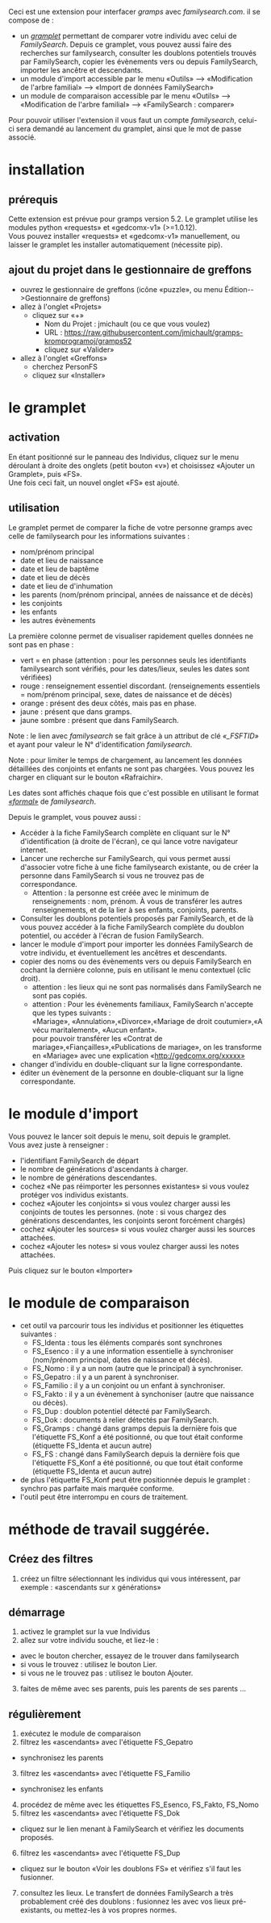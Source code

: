 

Ceci est une extension pour interfacer _gramps_ avec _familysearch.com_.
il se compose de :
* un [_gramplet_](https://www.gramps-project.org/wiki/index.php/Gramplets) permettant de comparer votre individu avec celui de _FamilySearch_. Depuis ce gramplet, vous pouvez aussi faire des recherches sur familysearch, consulter les doublons potentiels trouvés par FamilySearch, copier les évènements vers ou depuis FamilySearch, importer les ancêtre et descendants.
* un module d'import accessible par le menu «Outils» --> «Modification de l'arbre familial» --> «Import de données FamilySearch»
* un module de comparaison accessible par le menu «Outils» --> «Modification de l'arbre familial» --> «FamilySearch : comparer»

Pour pouvoir utiliser l'extension il vous faut un compte _familysearch_, celui-ci sera demandé au lancement du gramplet, ainsi que le mot de passe associé.

# installation
## prérequis
Cette extension est prévue pour gramps version 5.2.
Le gramplet utilise les modules python «requests» et «gedcomx-v1» (>=1.0.12).  
Vous pouvez installer «requests» et «gedcomx-v1» manuellement, ou laisser le gramplet les installer automatiquement (nécessite pip).

## ajout du projet dans le gestionnaire de greffons
* ouvrez le gestionnaire de greffons (icône «puzzle», ou menu Édition-->Gestionnaire de greffons)
* allez à l'onglet «Projets»
  * cliquez sur «+»
    * Nom du Projet : jmichault (ou ce que vous voulez)
    * URL : https://raw.githubusercontent.com/jmichault/gramps-kromprogramoj/gramps52
    * cliquez sur «Valider»
* allez à l'onglet «Greffons»
  * cherchez PersonFS
  * cliquez sur «Installer»

# le gramplet
## activation
En étant positionné sur le panneau des Individus, cliquez sur le menu déroulant à droite des onglets (petit bouton «v») et choisissez «Ajouter un Gramplet», puis «FS».  
Une fois ceci fait, un nouvel onglet «FS» est ajouté.

## utilisation

Le gramplet permet de comparer la fiche de votre personne gramps avec celle de familysearch pour les informations suivantes :  
* nom/prénom principal
* date et lieu de naissance
* date et lieu de baptême
* date et lieu de décès
* date et lieu de d'inhumation
* les parents (nom/prénom principal, années de naissance et de décès)
* les conjoints
* les enfants
* les autres évènements

La première colonne permet de visualiser rapidement quelles données ne sont pas en phase :
* vert = en phase (attention : pour les personnes seuls les identifiants familysearch sont vérifiés, pour les dates/lieux, seules les dates sont vérifiées)
* rouge : renseignement essentiel discordant. (renseignements essentiels = nom/prénom principal, sexe, dates de naissance et de décès)
* orange : présent des deux côtés, mais pas en phase.
* jaune : présent que dans gramps.
* jaune sombre : présent que dans FamilySearch.

Note : le lien avec _familysearch_ se fait grâce à un attribut de clé _«\_FSFTID»_ et ayant pour valeur le N° d'identification _familysearch_.  

Note : pour limiter le temps de chargement, au lancement les données détaillées des conjoints et enfants ne sont pas chargées. Vous pouvez les charger en cliquant sur le bouton «Rafraichir».

Les dates sont affichés chaque fois que c'est possible en utilisant le format [_«formal»_](https://github.com/FamilySearch/gedcomx/blob/master/specifications/date-format-specification.md) de _familysearch_.

Depuis le gramplet, vous pouvez aussi :
* Accéder à la fiche FamilySearch complète en cliquant sur le N° d'identification (à droite de l'écran), ce qui lance votre navigateur internet.
* Lancer une recherche sur FamilySearch, qui vous permet aussi d'associer votre fiche à une fiche familysearch existante, ou de créer la personne dans FamilySearch si vous ne trouvez pas de correspondance.
  * Attention : la personne est créée avec le minimum de renseignements : nom, prénom. À vous de transférer les autres renseignements, et de la lier à ses enfants, conjoints, parents.
* Consulter les doublons potentiels proposés par FamilySearch, et de là vous pouvez accéder à la fiche FamilySearch complète du doublon potentiel, ou accéder à l'écran de fusion FamilySearch.
* lancer le module d'import pour importer les données FamilySearch de votre individu, et éventuellement les ancêtres et descendants.
* copier des noms ou des évènements vers ou depuis FamilySearch en cochant la dernière colonne, puis en utilisant le menu contextuel (clic droit).
  * attention : les lieux qui ne sont pas normalisés dans FamilySearch ne sont pas copiés.
  * attention : Pour les évènements familiaux, FamilySearch n'accepte que les types suivants :  
        «Mariage», «Annulation»,«Divorce»,«Mariage de droit coutumier»,«A vécu maritalement», «Aucun enfant».  
      pour pouvoir transférer les «Contrat de mariage»,«Fiançailles»,«Publications de mariage», on les transforme en «Mariage» avec une explication «http://gedcomx.org/xxxxx»
* changer d'individu en double-cliquant sur la ligne correspondante.
* éditer un évènement de la personne en double-cliquant sur la ligne correspondante.

# le module d'import
Vous pouvez le lancer soit depuis le menu, soit depuis le gramplet.  
Vous avez juste à renseigner :
* l'identifiant FamilySearch de départ
* le nombre de générations d'ascendants à charger.
* le nombre de générations descendantes.
* cochez «Ne pas réimporter les personnes existantes» si vous voulez protéger vos individus existants.
* cochez «Ajouter les conjoints» si vous voulez charger aussi les conjoints de toutes les personnes.
  (note : si vous chargez des générations descendantes, les conjoints seront forcément chargés)
* cochez «Ajouter les sources» si vous voulez charger aussi les sources attachées.
* cochez «Ajouter les notes» si vous voulez charger aussi les notes attachées.

Puis cliquez sur le bouton «Importer»

# le module de comparaison
* cet outil va parcourir tous les individus et positionner les étiquettes suivantes :
  * FS\_Identa : tous les éléments comparés sont synchrones
  * FS\_Esenco : il y a une information essentielle à synchroniser (nom/prénom principal, dates de naissance et décès).
  * FS\_Nomo : il y a un nom (autre que le principal) à synchroniser.
  * FS\_Gepatro : il y a un parent à synchroniser.
  * FS\_Familio : il y a un conjoint ou un enfant à synchroniser.
  * FS\_Fakto : il y a un évènement à synchoniser (autre que naissance ou décès).
  * FS\_Dup : doublon potentiel détecté par FamilySearch.
  * FS\_Dok : documents à relier détectés par FamilySearch.
  * FS\_Gramps : changé dans gramps depuis la dernière fois que l'étiquette FS\_Konf a été positionné, ou que tout était conforme (étiquette FS\_Identa et aucun autre)
  * FS\_FS : changé dans FamilySearch depuis la dernière fois que l'étiquette FS\_Konf a été positionné, ou que tout était conforme (étiquette FS\_Identa et aucun autre)
* de plus l'étiquette FS\_Konf peut être positionnée depuis le gramplet : synchro pas parfaite mais marquée conforme.
* l'outil peut être interrompu en cours de traitement.

# méthode de travail suggérée.

## Créez des filtres
1. créez un filtre sélectionnant les individus qui vous intéressent, par exemple : «ascendants sur x générations»

## démarrage
1. activez le gramplet sur la vue Individus
2. allez sur votre individu souche, et liez-le :
  * avec le bouton chercher, essayez de le trouver dans familysearch
  * si vous le trouvez : utilisez le bouton Lier.
  * si vous ne le trouvez pas : utilisez le bouton Ajouter.
3. faites de même avec ses parents, puis les parents de ses parents …

## régulièrement
1. exécutez le module de comparaison
2. filtrez les «ascendants» avec l'étiquette FS_Gepatro
  * synchronisez les parents
3. filtrez les «ascendants» avec l'étiquette FS_Familio
  * synchronisez les enfants
4. procédez de même avec les étiquettes FS_Esenco, FS_Fakto, FS_Nomo
5. filtrez les «ascendants» avec l'étiquette FS_Dok
  * cliquez sur le lien menant à FamilySearch et vérifiez les documents proposés.
6. filtrez les «ascendants» avec l'étiquette FS_Dup
  * cliquez sur le bouton «Voir les doublons FS» et vérifiez s'il faut les fusionner.
7. consultez les lieux. Le transfert de données FamilySearch a très probablement créé des doublons : fusionnez les avec vos lieux pré-existants, ou mettez-les à vos propres normes.
